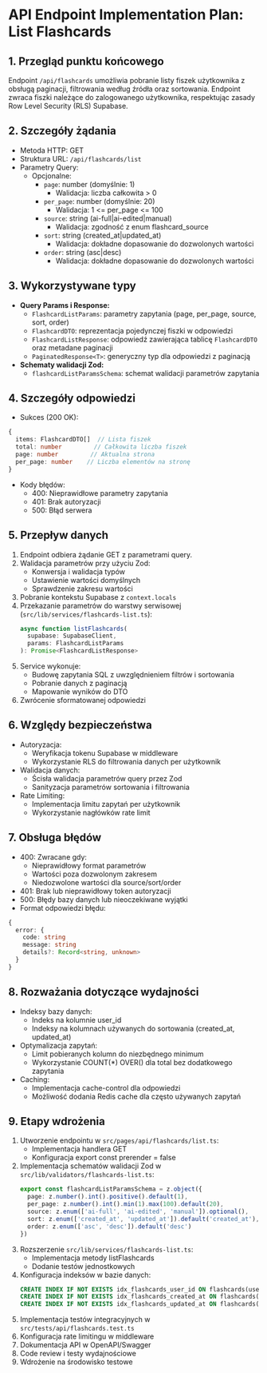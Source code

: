 # API Endpoint Implementation Plan: List Flashcards

## 1. Przegląd punktu końcowego
Endpoint `/api/flashcards` umożliwia pobranie listy fiszek użytkownika z obsługą paginacji, filtrowania według źródła oraz sortowania. Endpoint zwraca fiszki należące do zalogowanego użytkownika, respektując zasady Row Level Security (RLS) Supabase.

## 2. Szczegóły żądania
- Metoda HTTP: GET
- Struktura URL: `/api/flashcards/list`
- Parametry Query:
  - Opcjonalne:
    - `page`: number (domyślnie: 1)
      - Walidacja: liczba całkowita > 0
    - `per_page`: number (domyślnie: 20)
      - Walidacja: 1 <= per_page <= 100
    - `source`: string (ai-full|ai-edited|manual)
      - Walidacja: zgodność z enum flashcard_source
    - `sort`: string (created_at|updated_at)
      - Walidacja: dokładne dopasowanie do dozwolonych wartości
    - `order`: string (asc|desc)
      - Walidacja: dokładne dopasowanie do dozwolonych wartości

## 3. Wykorzystywane typy
- **Query Params i Response:**
  - `FlashcardListParams`: parametry zapytania (page, per_page, source, sort, order)
  - `FlashcardDTO`: reprezentacja pojedynczej fiszki w odpowiedzi
  - `FlashcardListResponse`: odpowiedź zawierająca tablicę `FlashcardDTO` oraz metadane paginacji
  - `PaginatedResponse<T>`: generyczny typ dla odpowiedzi z paginacją
- **Schematy walidacji Zod:**
  - `flashcardListParamsSchema`: schemat walidacji parametrów zapytania

## 4. Szczegóły odpowiedzi
- Sukces (200 OK):
```typescript
{
  items: FlashcardDTO[]  // Lista fiszek
  total: number         // Całkowita liczba fiszek
  page: number         // Aktualna strona
  per_page: number    // Liczba elementów na stronę
}
```
- Kody błędów:
  - 400: Nieprawidłowe parametry zapytania
  - 401: Brak autoryzacji
  - 500: Błąd serwera

## 5. Przepływ danych
1. Endpoint odbiera żądanie GET z parametrami query.
2. Walidacja parametrów przy użyciu Zod:
   - Konwersja i walidacja typów
   - Ustawienie wartości domyślnych
   - Sprawdzenie zakresu wartości
3. Pobranie kontekstu Supabase z `context.locals`
4. Przekazanie parametrów do warstwy serwisowej (`src/lib/services/flashcards-list.ts`):
   ```typescript
   async function listFlashcards(
     supabase: SupabaseClient,
     params: FlashcardListParams
   ): Promise<FlashcardListResponse>
   ```
5. Service wykonuje:
   - Budowę zapytania SQL z uwzględnieniem filtrów i sortowania
   - Pobranie danych z paginacją
   - Mapowanie wyników do DTO
6. Zwrócenie sformatowanej odpowiedzi

## 6. Względy bezpieczeństwa
- Autoryzacja:
  - Weryfikacja tokenu Supabase w middleware
  - Wykorzystanie RLS do filtrowania danych per użytkownik
- Walidacja danych:
  - Ścisła walidacja parametrów query przez Zod
  - Sanityzacja parametrów sortowania i filtrowania
- Rate Limiting:
  - Implementacja limitu zapytań per użytkownik
  - Wykorzystanie nagłówków rate limit

## 7. Obsługa błędów
- 400: Zwracane gdy:
  - Nieprawidłowy format parametrów
  - Wartości poza dozwolonym zakresem
  - Niedozwolone wartości dla source/sort/order
- 401: Brak lub nieprawidłowy token autoryzacji
- 500: Błędy bazy danych lub nieoczekiwane wyjątki
- Format odpowiedzi błędu:
```typescript
{
  error: {
    code: string
    message: string
    details?: Record<string, unknown>
  }
}
```

## 8. Rozważania dotyczące wydajności
- Indeksy bazy danych:
  - Indeks na kolumnie user_id
  - Indeksy na kolumnach używanych do sortowania (created_at, updated_at)
- Optymalizacja zapytań:
  - Limit pobieranych kolumn do niezbędnego minimum
  - Wykorzystanie COUNT(*) OVER() dla total bez dodatkowego zapytania
- Caching:
  - Implementacja cache-control dla odpowiedzi
  - Możliwość dodania Redis cache dla często używanych zapytań

## 9. Etapy wdrożenia
1. Utworzenie endpointu w `src/pages/api/flashcards/list.ts`:
   - Implementacja handlera GET
   - Konfiguracja export const prerender = false
2. Implementacja schematów walidacji Zod w `src/lib/validators/flashcards-list.ts`:
   ```typescript
   export const flashcardListParamsSchema = z.object({
     page: z.number().int().positive().default(1),
     per_page: z.number().int().min(1).max(100).default(20),
     source: z.enum(['ai-full', 'ai-edited', 'manual']).optional(),
     sort: z.enum(['created_at', 'updated_at']).default('created_at'),
     order: z.enum(['asc', 'desc']).default('desc')
   })
   ```
3. Rozszerzenie `src/lib/services/flashcards-list.ts`:
   - Implementacja metody listFlashcards
   - Dodanie testów jednostkowych
4. Konfiguracja indeksów w bazie danych:
   ```sql
   CREATE INDEX IF NOT EXISTS idx_flashcards_user_id ON flashcards(user_id);
   CREATE INDEX IF NOT EXISTS idx_flashcards_created_at ON flashcards(created_at);
   CREATE INDEX IF NOT EXISTS idx_flashcards_updated_at ON flashcards(updated_at);
   ```
5. Implementacja testów integracyjnych w `src/tests/api/flashcards.test.ts`
6. Konfiguracja rate limitingu w middleware
7. Dokumentacja API w OpenAPI/Swagger
8. Code review i testy wydajnościowe
9. Wdrożenie na środowisko testowe 